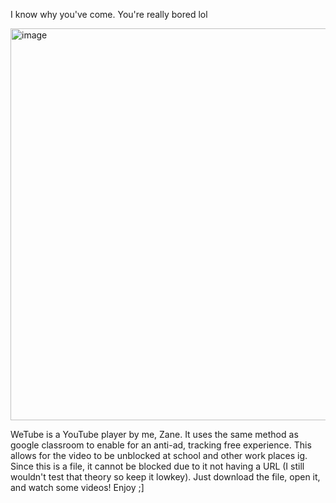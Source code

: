 I know why you've come. You're really bored lol

<img width="935" height="627" alt="image" src="https://github.com/user-attachments/assets/dcfeae66-2726-4900-853c-f08af95cd358" />

WeTube is a YouTube player by me, Zane. It uses the same method as google classroom to enable for an anti-ad, tracking free experience. This allows for the video to be unblocked at school and other work places ig.
Since this is a file, it cannot be blocked due to it not having a URL (I still wouldn't test that theory so keep it lowkey). Just download the file, open it, and watch some videos!
Enjoy ;]
